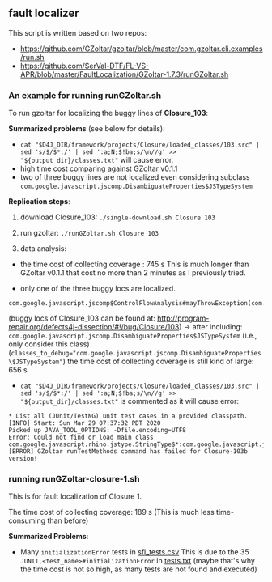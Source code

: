 ## fault localizer 

This script is written based on two repos: 
+ https://github.com/GZoltar/gzoltar/blob/master/com.gzoltar.cli.examples/run.sh
+ https://github.com/SerVal-DTF/FL-VS-APR/blob/master/FaultLocalization/GZoltar-1.7.3/runGZoltar.sh

### An example for running runGZoltar.sh

To run gzoltar for localizing the buggy lines of **Closure_103**:

**Summarized problems** (see below for details):
+ `cat "$D4J_DIR/framework/projects/Closure/loaded_classes/103.src" | sed 's/$/$*:/' | sed ':a;N;$!ba;s/\n//g' >> "${output_dir}/classes.txt"` will cause error.
+ high time cost comparing against GZoltar v0.1.1
+ two of three buggy lines are not localized even considering subclass `com.google.javascript.jscomp.DisambiguateProperties$JSTypeSystem`

**Replication steps**:
1) download Closure_103:
`./single-download.sh Closure 103`

2) run gzoltar:
`./runGZoltar.sh Closure 103`

3) data analysis:
+ the time cost of collecting coverage : 745 s
This is much longer than GZoltar v0.1.1 that cost no more than 2 minutes as I previously tried.

+ only one of the three buggy locs are localized.
```
com.google.javascript.jscomp$ControlFlowAnalysis#mayThrowException(com.google.javascript.rhino.Node):894;0.015819299929208316
```
(buggy locs of Closure_103 can be found at: http://program-repair.org/defects4j-dissection/#!/bug/Closure/103)
-> after including: `com.google.javascript.jscomp.DisambiguateProperties$JSTypeSystem`   (i.e., only consider this class) (`classes_to_debug="com.google.javascript.jscomp.DisambiguateProperties\$JSTypeSystem"`)
the time cost of collecting coverage is still kind of large: 656 s


+ `cat "$D4J_DIR/framework/projects/Closure/loaded_classes/103.src" | sed 's/$/$*:/' | sed ':a;N;$!ba;s/\n//g' >> "${output_dir}/classes.txt"` is commented as it will cause error:
```
* List all (JUnit/TestNG) unit test cases in a provided classpath.
[INFO] Start: Sun Mar 29 07:37:32 PDT 2020
Picked up JAVA_TOOL_OPTIONS: -Dfile.encoding=UTF8
Error: Could not find or load main class com.google.javascript.rhino.jstype.StringType$*:com.google.javascript.jscomp.MemoizedScopeCreator$*:com.google.javascript.jscomp.LightweightMessageFormatter$*:com.google.javascript.jscomp.ComposeWarningsGuard$*:com.google.javascript.rhino.FunctionNode$*:com.google.javascript.jscomp.TypeCheck$*:com.google.javascript.rhino.EvaluatorException$*:com.google.javascript.rhino.Node$*:com.google.javascript.jscomp.JSModule$*:com.google.javascript.jscomp.graph.StandardUnionFind$*:com.google.javascript.jscomp.LinkedFlowScope$*:com.google.javascript.rhino.jstype.NumberType$*:com.google.javascript.jscomp.PassConfig$*:com.google.javascript.rhino.jstype.PrototypeObjectType$*:com.google.javascript.jscomp.TypeInference$*:com.google.javascript.jscomp.Scope$*:com.google.javascript.jscomp.NodeTraversal$*:com.google.javascript.rhino.JSDocInfoBuilder$*:com.google.javascript.rhino.jstype.TemplateType$*:com.google.javascript.jscomp.JSSourceFile$*:com.google.javascript.jscomp.SourceFile$*:com.google.javascript.jscomp.parsing.TypeSafeDispatcher$*:com.google.javascript.rhino.ObjArray$*:com.google.javascript.rhino.jstype.JSTypeRegistry$*:com.google.javascript.jscomp.DefaultCodingConvention$*:com.google.javascript.jscomp.JSError$*:com.google.javascript.jscomp.parsing.Config$*:com.google.javascript.jscomp.ErrorFormat$*:com.google.javascript.rhino.ScriptRuntime$*:com.google.javascript.jscomp.DiagnosticType$*:com.google.javascript.jscomp.NodeUtil$*:com.google.javascript.jscomp.ChainableReverseAbstractInterpreter$*:com.google.javascript.jscomp.graph.DiGraph$*:com.google.javascript.rhino.jstype.ObjectType$*:com.google.javascript.jscomp.SourceAst$*:com.google.javascript.rhino.ObjToIntMap$*:com.google.javascript.rhino.jstype.FunctionType$*:com.google.javascript.jscomp.parsing.JsDocToken$*:com.google.javascript.jscomp.CheckUnreachableCode$*:com.google.javascript.jscomp.ScopeCreator$*:com.google.javascript.rhino.ScriptOrFnNode$*:com.google.javascript.jscomp.graph.GraphReachability$*:com.google.javascript.rhino.Token$*:com.google.javascript.jscomp.FunctionTypeBuilder$*:com.google.javascript.jscomp.CompilerOptions$*:com.google.javascript.jscomp.CodePrinter$*:com.google.javascript.jscomp.parsing.JsDocInfoParser$*:com.google.javascript.jscomp.graph.GraphvizGraph$*:com.google.javascript.jscomp.graph.LinkedDirectedGraph$*:com.google.javascript.jscomp.AbstractMessageFormatter$*:com.google.javascript.rhino.jstype.JSType$*:com.google.javascript.jscomp.Region$*:com.google.javascript.jscomp.CheckLevel$*:com.google.javascript.jscomp.parsing.ParserRunner$*:com.google.javascript.jscomp.DefaultPassConfig$*:com.google.javascript.jscomp.graph.SubGraph$*:com.google.javascript.rhino.jstype.NoType$*:com.google.javascript.jscomp.ControlFlowGraph$*:com.google.javascript.jscomp.AbstractCompiler$*:com.google.javascript.jscomp.ControlFlowAnalysis$*:com.google.javascript.rhino.jstype.UnionTypeBuilder$*:com.google.javascript.rhino.jstype.AllType$*:com.google.javascript.rhino.jstype.ValueType$*:com.google.javascript.rhino.TokenStream$*:com.google.javascript.jscomp.ProcessDefines$*:com.google.javascript.rhino.ErrorReporter$*:com.google.javascript.rhino.jstype.JSTypeNative$*:com.google.javascript.jscomp.CheckGlobalNames$*:com.google.javascript.jscomp.DiagnosticGroup$*:com.google.javascript.jscomp.CodeConsumer$*:com.google.javascript.rhino.jstype.StaticScope$*:com.google.javascript.jscomp.graph.Annotatable$*:com.google.javascript.jscomp.SemanticReverseAbstractInterpreter$*:com.google.javascript.jscomp.InferJSDocInfo$*:com.google.javascript.rhino.jstype.SimpleSlot$*:com.google.javascript.jscomp.DotFormatter$*:com.google.javascript.jscomp.TypeValidator$*:com.google.javascript.rhino.JSTypeExpression$*:com.google.javascript.jscomp.TightenTypes$*:com.google.javascript.jscomp.AnonymousFunctionNamingPolicy$*:com.google.javascript.rhino.jstype.NamedType$*:com.google.javascript.jscomp.ClosureCodingConvention$*:com.google.javascript.rhino.jstype.StaticSlot$*:com.google.javascript.jscomp.DisambiguateProperties$*:com.google.javascript.rhino.jstype.RecordType$*:com.google.javascript.jscomp.DataFlowAnalysis$*:com.google.javascript.jscomp.CheckAccessControls$*:com.google.javascript.jscomp.JSModuleGraph$*:com.google.javascript.rhino.JSDocInfo$*:com.google.javascript.jscomp.CodingConvention$*:com.google.javascript.jscomp.PropertyRenamingPolicy$*:com.google.javascript.jscomp.parsing.JsDocTokenStream$*:com.google.javascript.jscomp.CodeGenerator$*:com.google.javascript.jscomp.PassFactory$*:com.google.javascript.jscomp.TypedCodeGenerator$*:com.google.javascript.rhino.jstype.InstanceObjectType$*:com.google.javascript.jscomp.Compiler$*:com.google.javascript.rhino.RhinoException$*:com.google.javascript.jscomp.VarCheck$*:com.google.javascript.jscomp.DiagnosticGroupWarningsGuard$*:com.google.javascript.jscomp.graph.UnionFind$*:com.google.javascript.jscomp.MessageFormatter$*:com.google.javascript.jscomp.LoggerErrorManager$*:com.google.javascript.rhino.jstype.IndexedType$*:com.google.javascript.rhino.jstype.VoidType$*:com.google.javascript.jscomp.RhinoErrorReporter$*:com.google.javascript.jscomp.PotentialCheckManager$*:com.google.javascript.jscomp.graph.GraphNode$*:com.google.javascript.rhino.jstype.UnknownType$*:com.google.javascript.jscomp.JsAst$*:com.google.javascript.jscomp.TypedScopeCreator$*:com.google.javascript.jscomp.SyntacticScopeCreator$*:com.google.javascript.jscomp.parsing.Annotation$*:com.google.javascript.jscomp.CompilerPass$*:com.google.javascript.jscomp.graph.FixedPointGraphTraversal$*:com.google.javascript.rhino.EcmaError$*:com.google.javascript.jscomp.TypeInferencePass$*:com.google.javascript.rhino.jstype.EnumElementType$*:com.google.javascript.rhino.jstype.ErrorFunctionType$*:com.google.javascript.jscomp.NodeTypeNormalizer$*:com.google.javascript.rhino.jstype.NoObjectType$*:com.google.javascript.rhino.jstype.NullType$*:com.google.javascript.rhino.jstype.EnumType$*:com.google.javascript.jscomp.CodingConventionAnnotator$*:com.google.javascript.rhino.jstype.ArrowType$*:com.google.javascript.rhino.jstype.ProxyObjectType$*:com.google.javascript.jscomp.BasicErrorManager$*:com.google.javascript.jscomp.CreateSyntheticBlocks$*:com.google.javascript.jscomp.SourceExcerptProvider$*:com.google.javascript.rhino.jstype.ParameterizedType$*:com.google.javascript.jscomp.FlowScope$*:com.google.javascript.jscomp.graph.Annotation$*:com.google.javascript.jscomp.ReverseAbstractInterpreter$*:com.google.javascript.jscomp.CombinedCompilerPass$*:com.google.javascript.jscomp.Tracer$*:com.google.javascript.rhino.jstype.FunctionParamBuilder$*:com.google.javascript.jscomp.SymbolTable$*:com.google.javascript.rhino.Context$*:com.google.javascript.jscomp.DiagnosticGroups$*:com.google.javascript.rhino.jstype.Visitor$*:com.google.javascript.rhino.jstype.BooleanType$*:com.google.javascript.rhino.jstype.FunctionPrototypeType$*:com.google.javascript.jscomp.GoogleCodingConvention$*:com.google.javascript.rhino.jstype.UnionType$*:com.google.javascript.jscomp.parsing.IRFactory$*:com.google.javascript.jscomp.ConcreteType$*:com.google.javascript.jscomp.graph.AdjacencyGraph$*:com.google.javascript.jscomp.WarningsGuard$*:com.google.javascript.jscomp.ErrorManager$*:com.google.javascript.jscomp.graph.Graph$*:com.google.javascript.jscomp.CodeChangeHandler$*:com.google.javascript.jscomp.CompilerInput$*:com.google.javascript.jscomp.VariableRenamingPolicy$*:,excludes=,inclnolocationclasses=false,output=FILE
[ERROR] GZoltar runTestMethods command has failed for Closure-103b version!
```

### running runGZoltar-closure-1.sh

This is for fault localization of Closure 1.

The time cost of collecting coverage: 189 s (This is much less time-consuming than before)

**Summarized Problems**:
+ Many `initializationError` tests in [sfl_tests.csv](./result/Closure-1/sfl_tests.csv)
This is due to the 35 `JUNIT,<test_name>#initializationError` in [tests.txt](./result/Closure-1/tests.txt) (maybe that's why the time cost is not so high, as many tests are not found and executed)




